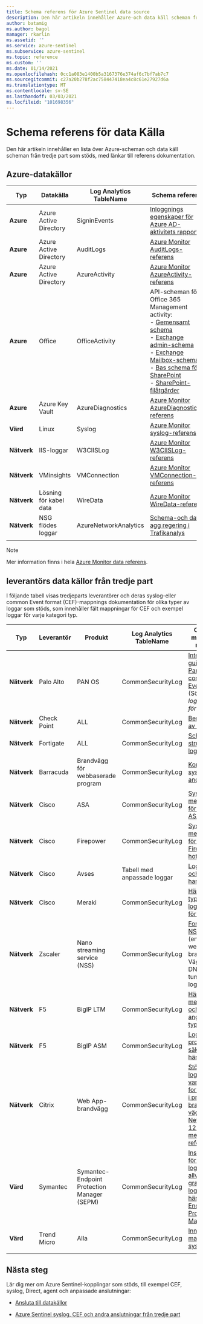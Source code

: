 ```yaml
---
title: Schema referens för Azure Sentinel data source
description: Den här artikeln innehåller Azure-och data käll scheman från tredje part som stöds av Azure Sentinel, med länkar till referens dokumentation.
author: batamig
ms.author: bagol
manager: rkarlin
ms.assetid: ''
ms.service: azure-sentinel
ms.subservice: azure-sentinel
ms.topic: reference
ms.custom: ''
ms.date: 01/14/2021
ms.openlocfilehash: 0cc1a083e1400b5a3167376e374af6c7bf7ab7c7
ms.sourcegitcommit: c27a20b278f2ac758447418ea4c8c61e27927d6a
ms.translationtype: MT
ms.contentlocale: sv-SE
ms.lasthandoff: 03/03/2021
ms.locfileid: "101698356"
---
```

# <a name="data-source-schema-reference"></a>Schema referens för data Källa

Den här artikeln innehåller en lista över Azure-scheman och data käll scheman från tredje part som stöds, med länkar till referens dokumentation.

## <a name="azure-data-sources"></a>Azure-datakällor

| Typ                             | Datakälla             | Log Analytics TableName | Schema referens |
| -------------------------------- | ---------------------- | ---------------------- | ---------------- |
| **Azure**                            | Azure Active Directory | SigninEvents           | [Inloggnings egenskaper för Azure AD-aktivitets rapporter](/graph/api/resources/signin#properties) |
| **Azure**                            | Azure Active Directory | AuditLogs              | [Azure Monitor AuditLogs-referens](/azure/azure-monitor/reference/tables/auditlogs) |
| **Azure**                            | Azure Active Directory | AzureActivity          | [Azure Monitor AzureActivity-referens](/azure/azure-monitor/reference/tables/azureactivity) |
| **Azure**                            | Office                 | OfficeActivity         | API-scheman för Office 365 Management activity: <br>- [Gemensamt schema ](/office/office-365-management-api/office-365-management-activity-api-schema#common-schema)   <br>- [Exchange admin-schema ](/office/office-365-management-api/office-365-management-activity-api-schema#exchange-admin-schema) <br>- [Exchange Mailbox-schema](/office/office-365-management-api/office-365-management-activity-api-schema#exchange-mailbox-schema)  <br>- [Bas schema för SharePoint](/office/office-365-management-api/office-365-management-activity-api-schema#sharepoint-base-schema)   <br>- [SharePoint-filåtgärder](/office/office-365-management-api/office-365-management-activity-api-schema#sharepoint-file-operations) |
| **Azure**                            | Azure Key Vault         | AzureDiagnostics       | [Azure Monitor AzureDiagnostics-referens](/azure/azure-monitor/reference/tables/azurediagnostics) |
| **Värd**                             | Linux                  | Syslog                 | [Azure Monitor syslog-referens](/azure/azure-monitor/reference/tables/syslog) |
| **Nätverk**                          | IIS-loggar               | W3CIISLog              | [Azure Monitor W3CIISLog-referens](/azure/azure-monitor/reference/tables/w3ciislog) |
| **Nätverk**                          | VMinsights             | VMConnection           | [Azure Monitor VMConnection-referens](/azure/azure-monitor/reference/tables/vmconnection) |
| **Nätverk**                          | Lösning för kabel data     | WireData               | [Azure Monitor WireData-referens](/azure/azure-monitor/reference/tables/wiredata) |
| **Nätverk**                          | NSG flödes loggar          | AzureNetworkAnalytics  | [Schema-och data agg regering i Trafikanalys](../network-watcher/traffic-analytics-schema.md) |
| | | | |

> [!NOTE]
> Mer information finns i hela [Azure Monitor data referens](/azure/azure-monitor/reference/).
>
## <a name="3rd-party-vendor-data-sources"></a>leverantörs data källor från tredje part

I följande tabell visas tredjeparts leverantörer och deras syslog-eller common Event format (CEF)-mappnings dokumentation för olika typer av loggar som stöds, som innehåller fält mappningar för CEF och exempel loggar för varje kategori typ.

| Typ |    Leverantör |    Produkt | Log Analytics TableName | CEF fält – mappnings referens  |
| ----- | ----- | ----- | ----- |----- |
| **Nätverk** | Palo Alto   | PAN OS    | CommonSecurityLog |   [Integrerings guide för Pan-OS 9,0 common Event format](https://docs.paloaltonetworks.com/content/dam/techdocs/en_US/pdf/cef/pan-os-90-cef-configuration-guide.pdf) (Sök efter *logg format för CEF*) |
| **Nätverk** | Check Point  |ALL   | CommonSecurityLog | [Beskrivning av logg fält](https://supportcenter.checkpoint.com/supportcenter/portal?eventSubmit_doGoviewsolutiondetails=&solutionid=sk109795)       |
| **Nätverk** | Fortigate   | ALL   | CommonSecurityLog | [Schema struktur för logg](https://docs.fortinet.com/document/fortigate/6.2.3/fortios-log-message-reference/738142/log-schema-structure)         |
| **Nätverk** | Barracuda | Brandvägg för webbaserade program |  CommonSecurityLog   | [Konfigurera syslog och andra loggar](https://campus.barracuda.com/product/webapplicationfirewall/doc/4259935/how-to-configure-syslog-and-other-logs/)  |
| **Nätverk** | Cisco | ASA | CommonSecurityLog | [Syslog-meddelanden för Cisco ASA-serien](https://www.cisco.com/c/en/us/td/docs/security/asa/syslog/b_syslog/about.html)    |
| **Nätverk** | Cisco | Firepower   | CommonSecurityLog | [Syslog-meddelanden för Cisco Firepower hot försvar](https://www.cisco.com/c/en/us/td/docs/security/firepower/Syslogs/b_fptd_syslog_guide.pdf)    |
| **Nätverk** | Cisco   | Avses  | Tabell med anpassade loggar  | [Logg format och versions hantering](https://docs.umbrella.com/deployment-umbrella/docs/log-formats-and-versioning)   |
| **Nätverk**   | Cisco | Meraki    | CommonSecurityLog |   [Händelse typer och logg exempel för syslog](https://documentation.meraki.com/zGeneral_Administration/Monitoring_and_Reporting/Syslog_Event_Types_and_Log_Samples)    |
| **Nätverk**   | Zscaler | Nano streaming service (NSS)|   CommonSecurityLog | [Formatera NSS-feeds](https://help.zscaler.com/zia/documentation-knowledgebase/analytics/nss/nss-feeds/formatting-nss-feeds) (endast webb-, brand Väggs-, DNS-och tunnel loggar) |
| **Nätverk**   |F5 | BigIP LTM|    CommonSecurityLog|  [Händelse meddelanden och angrepps typer](https://techdocs.f5.com/kb/en-us/products/big-ip_ltm/manuals/product/bigip-external-monitoring-implementations-13-0-0/15.html)  |
| **Nätverk** | F5  | BigIP ASM|    CommonSecurityLog|  [Loggning av program säkerhets händelser](https://techdocs.f5.com/kb/en-us/products/big-ip_asm/manuals/product/asm-implementations-13-1-0/14.html)                                                           |
| **Nätverk** | Citrix  |Web App-brandvägg   | CommonSecurityLog|    [Stöd för loggning av vanliga Event format (CEF) i program brand väggen](https://support.citrix.com/article/CTX136146) <br>  [NetScaler 12,0 syslog-meddelande referens](https://developer-docs.citrix.com/projects/netscaler-syslog-message-reference/en/12.0/)   |
|**Värd** |Symantec | Symantec-Endpoint Protection Manager (SEPM) | CommonSecurityLog|[Inställningar för extern loggning och allvarlighets grader för logg händelser för Endpoint Protection Manager](https://support.symantec.com/us/en/article.tech171741.html)|
|**Värd** |Trend Micro |Alla |CommonSecurityLog | [Innehålls mappning för syslog-CEF](https://docs.trendmicro.com/en-us/enterprise/control-manager-70/appendices/syslog-mapping-cef.aspx) |
| | | | | |

## <a name="next-steps"></a>Nästa steg

Lär dig mer om Azure Sentinel-kopplingar som stöds, till exempel CEF, syslog, Direct, agent och anpassade anslutningar:

- [Ansluta till datakällor](connect-data-sources.md)

- [Azure Sentinel syslog, CEF och andra anslutningar från tredje part](https://techcommunity.microsoft.com/t5/azure-sentinel/azure-sentinel-syslog-cef-and-other-3rd-party-connectors-grand/ba-p/803891)
